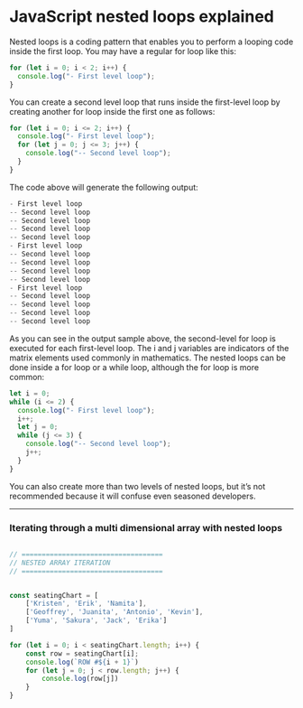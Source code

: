 # JavaScript nested loops explained

Nested loops is a coding pattern that enables you to perform a looping code inside the first loop. You may have a regular for loop like this:

```js
for (let i = 0; i < 2; i++) {
  console.log("- First level loop");
}
```

You can create a second level loop that runs inside the first-level loop by creating another for loop inside the first one as follows:

```js
for (let i = 0; i <= 2; i++) {
  console.log("- First level loop");
  for (let j = 0; j <= 3; j++) {
    console.log("-- Second level loop");
  }
}
```

The code above will generate the following output:

```js
- First level loop
-- Second level loop
-- Second level loop
-- Second level loop
-- Second level loop
- First level loop
-- Second level loop
-- Second level loop
-- Second level loop
-- Second level loop
- First level loop
-- Second level loop
-- Second level loop
-- Second level loop
-- Second level loop
```

As you can see in the output sample above, the second-level for loop is executed for each first-level loop. The i and j variables are indicators of the matrix elements used commonly in mathematics.
The nested loops can be done inside a for loop or a while loop, although the for loop is more common:

```js
let i = 0;
while (i <= 2) {
  console.log("- First level loop");
  i++;
  let j = 0;
  while (j <= 3) {
    console.log("-- Second level loop");
    j++;
  }
}
```

You can also create more than two levels of nested loops, but it’s not recommended because it will confuse even seasoned developers.

***

### Iterating through a multi dimensional array with nested loops

```js

// ===================================
// NESTED ARRAY ITERATION
// ===================================


const seatingChart = [
    ['Kristen', 'Erik', 'Namita'],
    ['Geoffrey', 'Juanita', 'Antonio', 'Kevin'],
    ['Yuma', 'Sakura', 'Jack', 'Erika']
]

for (let i = 0; i < seatingChart.length; i++) {
    const row = seatingChart[i];
    console.log(`ROW #${i + 1}`)
    for (let j = 0; j < row.length; j++) {
        console.log(row[j])
    }
}

```